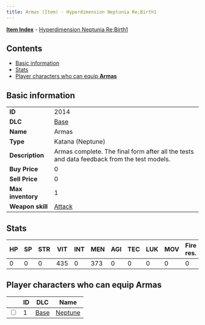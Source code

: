 ```yaml
---
title: Armas (Item) - Hyperdimension Neptunia Re;Birth1
---
```


[**Item Index**](/neptunia/rb1/item/index.html) - [Hyperdimension Neptunia Re;Birth1](/neptunia/rb1)

## Contents

- [Basic information](#basic-information)
- [Stats](#stats)
- [Player characters who can equip **Armas**](#player-characters-who-can-equip-armas)
## Basic information

|   |   |
| -- | -- |
| **ID** | 2014 |
| **DLC** | [Base](/neptunia/rb1/dlc/1-base.html) |
| **Name** | Armas |
| **Type** | Katana (Neptune) |
| **Description** | Armas complete. The final form after all the tests and data feedback from the test models. |
| **Buy Price** | 0 |
| **Sell Price** | 0 |
| **Max inventory** | 1 |
| **Weapon skill** | [Attack](/neptunia/rb1/skill/1-1-attack.html) |


## Stats

| HP | SP | STR | VIT | INT | MEN | AGI | TEC | LUK | MOV | Fire res. | Ice res. | Wind res. | Lightning res. |
| -- | -- | --- | --- | --- | --- | --- | --- | --- | --- | --------- | -------- | --------- | -------------- |
| 0 | 0 | 0 | 435 | 0 | 373 | 0 | 0 | 0 | 0 | 0 | 0 | 0 | 0 |


## Player characters who can equip **Armas**

|    | ID | DLC | Name |
| -- | -- | --- | ---- |
| <input type="checkbox" id="rb1-player-1-1" class="trackbox" /> | 1 | [Base](/neptunia/rb1/dlc/1-base.html) | [Neptune](/neptunia/rb1/player/1-1-neptune.html) |
